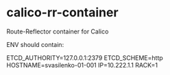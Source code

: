 # calico-rr-container
Route-Reflector container for Calico

ENV should contain:

ETCD_AUTHORITY=127.0.0.1:2379
ETCD_SCHEME=http
HOSTNAME=svasilenko-01-001
IP=10.222.1.1
RACK=1

